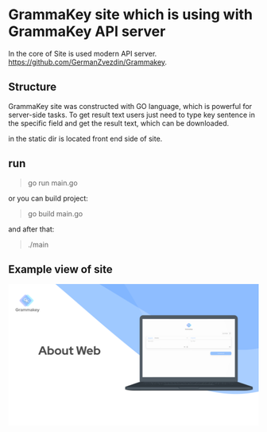 # GrammaKey site which is using with GrammaKey API server

In the core of Site is used modern API server. https://github.com/GermanZvezdin/Grammakey.

## Structure

GrammaKey site was constructed with GO language, which is powerful for server-side tasks. 
To get result text users just need to type key sentence in the specific field and get the result text,
which can be downloaded.

in the static dir is located front end side of site.

## run

> go run main.go

or you can build project:

> go build main.go

and after that:

> ./main

## Example view of site

![alt tag](https://github.com/take2make/GrammaKey_Site/blob/main/images/11.%20%D0%BE%20%D0%BF%D1%80%D0%BE%D0%B4%D1%83%D0%BA%D1%82%D0%B50.png)
